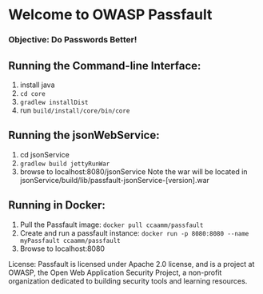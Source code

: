 # Welcome to OWASP Passfault
### Objective: Do Passwords Better!


## Running the Command-line Interface:
1. install java
2. `cd core`
3. `gradlew installDist`
4. run `build/install/core/bin/core`


## Running the jsonWebService:
1. cd jsonService
2. `gradlew build jettyRunWar`
3. browse to localhost:8080/jsonService
Note the war will be located in jsonService/build/lib/passfault-jsonService-[version].war

## Running in Docker:
1. Pull the Passfault image: `docker pull ccaamm/passfault`
2. Create and run a passfault instance: `docker run -p 8080:8080 --name myPassfault ccaamm/passfault`
3. Browse to localhost:8080

License: Passfault is licensed under Apache 2.0 license, and is a project at OWASP, the Open Web Application Security Project, a non-profit organization dedicated to building security tools and learning resources.

